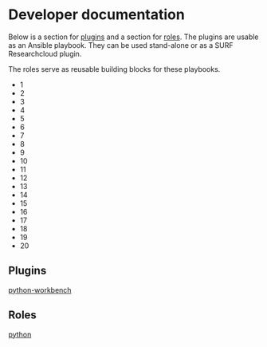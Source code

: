 # Developer documentation
Below is a section for [plugins](#Plugins) and a section for [roles](#Roles).
The plugins are usable as an Ansible playbook. 
They can be used stand-alone or as a SURF Researchcloud plugin.

The roles serve as reusable building blocks for these playbooks.

- 1
- 2
- 3
- 4
- 5
- 6
- 7
- 8
- 9
- 10
- 11
- 12
- 13
- 14
- 15
- 16
- 17
- 18
- 19
- 20



## Plugins
[python-workbench](plugins/python-workbench.md)

## Roles
[python](roles/python.md)

